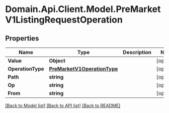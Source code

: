 # Domain.Api.Client.Model.PreMarketV1ListingRequestOperation
## Properties

Name | Type | Description | Notes
------------ | ------------- | ------------- | -------------
**Value** | **Object** |  | [optional] 
**OperationType** | [**PreMarketV1OperationType**](PreMarketV1OperationType.md) |  | [optional] 
**Path** | **string** |  | [optional] 
**Op** | **string** |  | [optional] 
**From** | **string** |  | [optional] 

[[Back to Model list]](../README.md#documentation-for-models) [[Back to API list]](../README.md#documentation-for-api-endpoints) [[Back to README]](../README.md)


